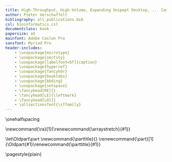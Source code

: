 ```yaml
---
title: High-Throughput, High-Volume, Expanding Unipept Desktop, ... Comparative Analysis of High-Throughput Metaproteomics Data in Unipept 
author: Pieter Verschaffelt
bibliography: all_publications.bib
csl: bioinformatics.csl
documentclass: book
papersize: a5
mainfont: Adobe Caslon Pro
sansfont: Myriad Pro
header-includes:
    - \usepackage{microtype}
    - \usepackage{sectsty}
    - \usepackage[labelfont=bf]{caption}
    - \usepackage{hyperref}
    - \usepackage{fancyhdr}
    - \usepackage{booktabs}
    - \usepackage{bbding}
    - \usepackage{setspace}
    - \fancyhead[RE]{}
    - \fancyhead[LE]{\leftmark}
    - \fancyhead[LO]{}
    - \allsectionsfont{\sffamily}
---
```


\onehalfspacing

\newcommand{\ra}[1]{\renewcommand{\arraystretch}{#1}}

[//]: # (https://tex.stackexchange.com/a/13395/91462)
\let\Oldpart\part
\newcommand{\parttitle}{}
\renewcommand{\part}[1]{\Oldpart{#1}\renewcommand{\parttitle}{#1}}

\pagestyle{plain}

